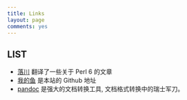 ```yaml
---
title: Links
layout: page
comments: yes
---
```


## LIST

- [ 落川](http://chenyf.gitcafe.io/) 翻译了一些关于 Perl 6 的文章
- [我的鱼](https://github.com/ohmyfish) 是本站的 Github 地址  
- [pandoc](http://pandoc.org) 是强大的文档转换工具, 文档格式转换中的瑞士军刀。
